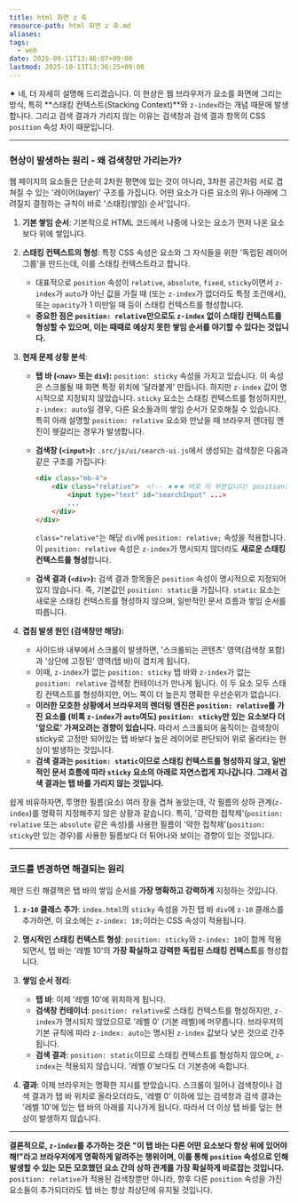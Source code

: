 ```yaml
---
title: html 화면 z 축
resource-path: html 화면 z 축.md
aliases:
tags:
  - web
date: 2025-09-11T13:46:07+09:00
lastmod: 2025-10-13T13:36:25+09:00
---
```

✦ 네, 더 자세히 설명해 드리겠습니다. 이 현상은 웹 브라우저가 요소를 화면에 그리는 방식, 특히 **스태킹 컨텍스트(Stacking Context)**와 `z-index`라는 개념 때문에 발생합니다. 그리고 검색 결과가 가리지 않는 이유는 검색창과 검색 결과 항목의 CSS `position` 속성 차이 때문입니다.

---

### 현상이 발생하는 원리 - 왜 검색창만 가리는가?

웹 페이지의 요소들은 단순히 2차원 평면에 있는 것이 아니라, 3차원 공간처럼 서로 겹쳐질 수 있는 '레이어(layer)' 구조를 가집니다. 어떤 요소가 다른 요소의 위나 아래에 그려질지 결정하는 규칙이 바로 '스태킹(쌓임) 순서'입니다.

1.  **기본 쌓임 순서**: 기본적으로 HTML 코드에서 나중에 나오는 요소가 먼저 나온 요소보다 위에 쌓입니다.

2.  **스태킹 컨텍스트의 형성**: 특정 CSS 속성은 요소와 그 자식들을 위한 '독립된 레이어 그룹'을 만드는데, 이를 스태킹 컨텍스트라고 합니다.
    *   대표적으로 `position` 속성이 `relative`, `absolute`, `fixed`, `sticky`이면서 `z-index`가 `auto`가 아닌 값을 가질 때 (또는 `z-index`가 없더라도 특정 조건에서), 또는 `opacity`가 1 미만일 때 등이 스태킹 컨텍스트를 형성합니다.
    *   **중요한 점은 `position: relative`만으로도 `z-index` 없이 스태킹 컨텍스트를 형성할 수 있으며, 이는 때때로 예상치 못한 쌓임 순서를 야기할 수 있다는 것입니다.**

3.  **현재 문제 상황 분석**:
    *   **탭 바 (`<nav>` 또는 `div`):** `position: sticky` 속성을 가지고 있습니다. 이 속성은 스크롤될 때 화면 특정 위치에 '달라붙게' 만듭니다. 하지만 `z-index` 값이 명시적으로 지정되지 않았습니다. `sticky` 요소는 스태킹 컨텍스트를 형성하지만, `z-index: auto`일 경우, 다른 요소들과의 쌓임 순서가 모호해질 수 있습니다. 특히 아래 설명할 `position: relative` 요소와 만났을 때 브라우저 렌더링 엔진이 헷갈리는 경우가 발생합니다.
    *   **검색창 (`<input>`):** `.src/js/ui/search-ui.js`에서 생성되는 검색창은 다음과 같은 구조를 가집니다:

        ```html
        <div class="mb-4">
            <div class="relative">  <!-- ★★★ 바로 이 부분입니다! position: relative이 적용됨 ★★★ -->
                <input type="text" id="searchInput" ...>
                ...
            </div>
        </div>
        ```

        `class="relative"`는 해당 `div`에 `position: relative;` 속성을 적용합니다. 이 `position: relative` 속성은 `z-index`가 명시되지 않더라도 **새로운 스태킹 컨텍스트를 형성**합니다.
    *   **검색 결과 (`<div>`):** 검색 결과 항목들은 `position` 속성이 명시적으로 지정되어 있지 않습니다. 즉, 기본값인 `position: static`을 가집니다. `static` 요소는 새로운 스태킹 컨텍스트를 형성하지 않으며, 일반적인 문서 흐름과 쌓임 순서를 따릅니다.

4.  **겹침 발생 원인 (검색창만 해당):**
    *   사이드바 내부에서 스크롤이 발생하면, '스크롤되는 콘텐츠' 영역(검색창 포함)과 '상단에 고정된' 영역(탭 바)이 겹치게 됩니다.
    *   이때, `z-index`가 없는 `position: sticky` 탭 바와 `z-index`가 없는 `position: relative` 검색창 컨테이너가 만나게 됩니다. 이 두 요소 모두 스태킹 컨텍스트를 형성하지만, 어느 쪽이 더 높은지 명확한 우선순위가 없습니다.
    *   **이러한 모호한 상황에서 브라우저의 렌더링 엔진은 `position: relative`를 가진 요소를 (비록 `z-index`가 `auto`여도) `position: sticky`만 있는 요소보다 더 '앞으로' 가져오려는 경향이 있습니다.** 따라서 스크롤되어 움직이는 검색창이 sticky로 고정만 되어있는 탭 바보다 높은 레이어로 판단되어 위로 올라타는 현상이 발생하는 것입니다.
    *   **검색 결과는 `position: static`이므로 스태킹 컨텍스트를 형성하지 않고, 일반적인 문서 흐름에 따라 `sticky` 요소의 아래로 자연스럽게 지나갑니다. 그래서 검색 결과는 탭 바를 가리지 않는 것입니다.**

쉽게 비유하자면, 투명한 필름(요소) 여러 장을 겹쳐 놓았는데, 각 필름의 상하 관계(`z-index`)를 명확히 지정해주지 않은 상황과 같습니다. 특히, '강력한 접착제'(`position: relative` 또는 `absolute` 같은 속성)를 사용한 필름이 '약한 접착제'(`position: sticky`만 있는 경우)를 사용한 필름보다 더 튀어나와 보이는 경향이 있는 것입니다.

---

### 코드를 변경하면 해결되는 원리

제안 드린 해결책은 탭 바의 쌓임 순서를 **가장 명확하고 강력하게** 지정하는 것입니다.

1.  **`z-10` 클래스 추가**: `index.html`의 `sticky` 속성을 가진 탭 바 `div`에 `z-10` 클래스를 추가하면, 이 요소에는 `z-index: 10;`이라는 CSS 속성이 적용됩니다.

2.  **명시적인 스태킹 컨텍스트 형성**: `position: sticky`와 `z-index: 10`이 함께 적용되면서, 탭 바는 '레벨 10'의 **가장 확실하고 강력한 독립된 스태킹 컨텍스트**를 형성합니다.

3.  **쌓임 순서 정리**:
    *   **탭 바**: 이제 '레벨 10'에 위치하게 됩니다.
    *   **검색창 컨테이너**: `position: relative`로 스태킹 컨텍스트를 형성하지만, `z-index`가 명시되지 않았으므로 '레벨 0' (기본 레벨)에 머무릅니다. 브라우저의 기본 규칙에 따라 `z-index: auto`는 명시된 `z-index` 값보다 낮은 것으로 간주됩니다.
    *   **검색 결과**: `position: static`이므로 스태킹 컨텍스트를 형성하지 않으며, `z-index`는 적용되지 않습니다. '레벨 0'보다도 더 기본층에 속합니다.

4.  **결과**: 이제 브라우저는 명확한 지시를 받았습니다. 스크롤이 일어나 검색창이나 검색 결과가 탭 바 위치로 올라오더라도, '레벨 0' 이하에 있는 검색창과 검색 결과는 '레벨 10'에 있는 탭 바의 아래를 지나가게 됩니다. 따라서 더 이상 탭 바를 덮는 현상이 발생하지 않습니다.

---

**결론적으로, `z-index`를 추가하는 것은 "이 탭 바는 다른 어떤 요소보다 항상 위에 있어야 해!"라고 브라우저에게 명확하게 알려주는 행위이며, 이를 통해 `position` 속성으로 인해 발생할 수 있는 모든 모호했던 요소 간의 상하 관계를 가장 확실하게 바로잡는 것입니다.** `position: relative`가 적용된 검색창뿐만 아니라, 향후 다른 `position` 속성을 가진 요소들이 추가되더라도 탭 바는 항상 최상단에 유지될 것입니다.
